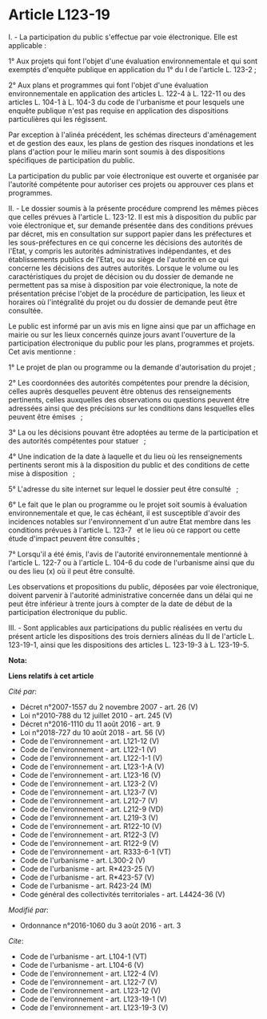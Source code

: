 # Article L123-19

I. - La participation du public s'effectue par voie électronique. Elle est applicable : 

1° Aux projets qui font l'objet d'une évaluation environnementale et qui sont exemptés d'enquête publique en application du
1° du I de l'article L. 123-2 ; 

2° Aux plans et programmes qui font l'objet d'une évaluation environnementale en application des articles L. 122-4 à L.
122-11 ou des articles L. 104-1 à L. 104-3 du code de l'urbanisme et pour lesquels une enquête publique n'est pas requise en
application des dispositions particulières qui les régissent. 

Par exception à l'alinéa précédent, les schémas directeurs d'aménagement et de gestion des eaux, les plans de gestion des
risques inondations et les plans d'action pour le milieu marin sont soumis à des dispositions spécifiques de participation du
public. 

La participation du public par voie électronique est ouverte et organisée par l'autorité compétente pour autoriser ces
projets ou approuver ces plans et programmes. 

II. - Le dossier soumis à la présente procédure comprend les mêmes pièces que celles prévues à l'article L. 123-12. Il est
mis à disposition du public par voie électronique et, sur demande présentée dans des conditions prévues par décret, mis en
consultation sur support papier dans les préfectures et les sous-préfectures en ce qui concerne les décisions des autorités
de l'Etat, y compris les autorités administratives indépendantes, et des établissements publics de l'Etat, ou au siège de
l'autorité en ce qui concerne les décisions des autres autorités. Lorsque le volume ou les caractéristiques du projet de
décision ou du dossier de demande ne permettent pas sa mise à disposition par voie électronique, la note de présentation
précise l'objet de la procédure de participation, les lieux et horaires où l'intégralité du projet ou du dossier de demande
peut être consultée. 

Le public est informé par un avis mis en ligne ainsi que par un affichage en mairie ou sur les lieux concernés quinze jours
avant l'ouverture de la participation électronique du public pour les plans, programmes et projets. Cet avis mentionne : 

1° Le projet de plan ou programme ou la demande d'autorisation du projet ; 

2° Les coordonnées des autorités compétentes pour prendre la décision, celles auprès desquelles peuvent être obtenus des
renseignements pertinents, celles auxquelles des observations ou questions peuvent être adressées ainsi que des précisions
sur les conditions dans lesquelles elles peuvent être émises   ; 

3° La ou les décisions pouvant être adoptées au terme de la participation et des autorités compétentes pour statuer   ; 

4° Une indication de la date à laquelle et du lieu où les renseignements pertinents seront mis à la disposition du public et
des conditions de cette mise à disposition   ; 

5° L'adresse du site internet sur lequel le dossier peut être consulté   ; 

6° Le fait que le plan ou programme ou le projet soit soumis à évaluation environnementale et que, le cas échéant, il est
susceptible d'avoir des incidences notables sur l'environnement d'un autre Etat membre dans les conditions prévues à
l'article L. 123-7   et le lieu où ce rapport ou cette étude d'impact peuvent être consultés ; 

7° Lorsqu'il a été émis, l'avis de l'autorité environnementale mentionné à l'article L. 122-7 ou à l'article L. 104-6 du code
de l'urbanisme ainsi que du ou des lieu (x) où il peut être consulté. 

Les observations et propositions du public, déposées par voie électronique, doivent parvenir à l'autorité administrative
concernée dans un délai qui ne peut être inférieur à trente jours à compter de la date de début de la participation
électronique du public. 

III. - Sont applicables aux participations du public réalisées en vertu du présent article les dispositions des trois
derniers alinéas du II de l'article L. 123-19-1, ainsi que les dispositions des articles L. 123-19-3 à L. 123-19-5.

**Nota:**



**Liens relatifs à cet article**

_Cité par_:

  - Décret n°2007-1557 du 2 novembre 2007 - art. 26 (V)
  - Loi n°2010-788 du 12 juillet 2010 - art. 245 (V)
  - Décret n°2016-1110 du 11 août 2016 - art. 9
  - Loi n°2018-727 du 10 août 2018 - art. 56 (V)
  - Code de l'environnement - art. L121-12 (V)
  - Code de l'environnement - art. L122-1 (V)
  - Code de l'environnement - art. L122-1-1 (V)
  - Code de l'environnement - art. L123-1-A (V)
  - Code de l'environnement - art. L123-16 (V)
  - Code de l'environnement - art. L123-2 (V)
  - Code de l'environnement - art. L123-7 (V)
  - Code de l'environnement - art. L212-7 (V)
  - Code de l'environnement - art. L212-9 (VD)
  - Code de l'environnement - art. L219-3 (V)
  - Code de l'environnement - art. R122-10 (V)
  - Code de l'environnement - art. R122-3 (V)
  - Code de l'environnement - art. R122-9 (V)
  - Code de l'environnement - art. R333-6-1 (VT)
  - Code de l'urbanisme - art. L300-2 (V)
  - Code de l'urbanisme - art. R*423-25 (V)
  - Code de l'urbanisme - art. R*423-57 (V)
  - Code de l'urbanisme - art. R423-24 (M)
  - Code général des collectivités territoriales - art. L4424-36 (V)

_Modifié par_:

  - Ordonnance n°2016-1060 du 3 août 2016 - art. 3

_Cite_:

  - Code de l'urbanisme - art. L104-1 (VT)
  - Code de l'urbanisme - art. L104-6 (V)
  - Code de l'environnement - art. L122-4 (V)
  - Code de l'environnement - art. L122-7 (V)
  - Code de l'environnement - art. L123-12 (V)
  - Code de l'environnement - art. L123-19-1 (V)
  - Code de l'environnement - art. L123-19-3 (V)
